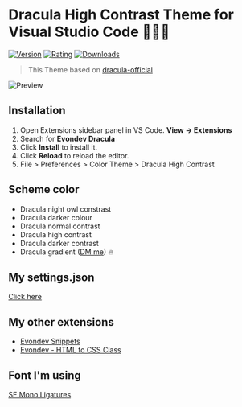 # Dracula High Contrast Theme for Visual Studio Code 🧛🏻‍♂️

[![Version](https://vsmarketplacebadge.apphb.com/version/evondev.dracula-high-contrast.svg)](https://marketplace.visualstudio.com/items?itemName=evondev.dracula-high-contrast)
[![Rating](https://vsmarketplacebadge.apphb.com/rating/evondev.dracula-high-contrast.svg)](https://marketplace.visualstudio.com/items?itemName=evondev.dracula-high-contrast)
[![Downloads](https://vsmarketplacebadge.apphb.com/downloads/evondev.dracula-high-contrast.svg)](https://marketplace.visualstudio.com/items?itemName=evondev.dracula-high-contrast)

> This Theme based on [dracula-official](https://github.com/dracula/dracula-theme)

![Preview](https://raw.githubusercontent.com/evondev/evondev-dracula/master/preview.png)

## Installation

1. Open Extensions sidebar panel in VS Code. **View → Extensions**
2. Search for **Evondev Dracula**
3. Click **Install** to install it.
4. Click **Reload** to reload the editor.
5. File > Preferences > Color Theme > Dracula High Contrast

## Scheme color

- Dracula night owl constrast
- Dracula darker colour
- Dracula normal contrast
- Dracula high contrast
- Dracula darker contrast
- Dracula gradient ([DM me](https://fb.com/tuan.trananh.0509)) 🔥

## My settings.json

[Click here](https://github.com/evondev/evondev-dracula/blob/master/evondev-settings.json)

## My other extensions

- [Evondev Snippets](https://marketplace.visualstudio.com/items?itemName=evondev.evondev-snippets&ssr=false)
- [Evondev - HTML to CSS Class](https://marketplace.visualstudio.com/items?itemName=evondev.generate-css-class&ssr=false)

## Font I'm using

[SF Mono Ligatures](https://github.com/kube/sf-mono-ligaturized).
